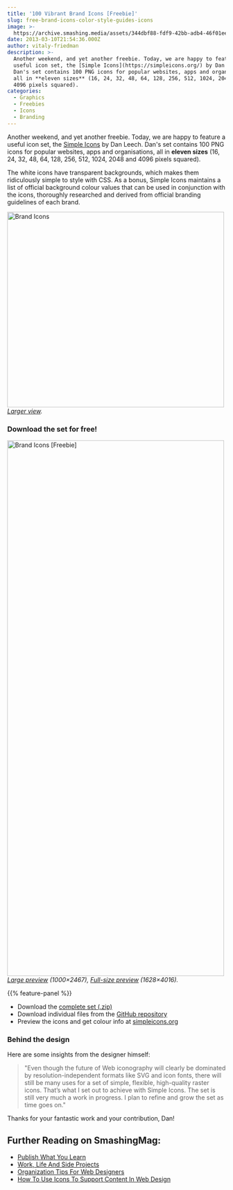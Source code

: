 ```yaml
---
title: '100 Vibrant Brand Icons [Freebie]'
slug: free-brand-icons-color-style-guides-icons
image: >-
  https://archive.smashing.media/assets/344dbf88-fdf9-42bb-adb4-46f01eedd629/81b62526-8089-4d10-aa41-b6dde46b63c5/readability.png
date: 2013-03-10T21:54:36.000Z
author: vitaly-friedman
description: >-
  Another weekend, and yet another freebie. Today, we are happy to feature a
  useful icon set, the [Simple Icons](https://simpleicons.org/) by Dan Leech.
  Dan's set contains 100 PNG icons for popular websites, apps and organisations,
  all in **eleven sizes** (16, 24, 32, 48, 64, 128, 256, 512, 1024, 2048 and
  4096 pixels squared).
categories:
  - Graphics
  - Freebies
  - Icons
  - Branding
---
```

Another weekend, and yet another freebie. Today, we are happy to feature a useful icon set, the <a href="https://simpleicons.org/">Simple Icons</a> by Dan Leech. Dan's set contains 100 PNG icons for popular websites, apps and organisations, all in <strong>eleven sizes</strong> (16, 24, 32, 48, 64, 128, 256, 512, 1024, 2048 and 4096 pixels squared).

The white icons have transparent backgrounds, which makes them ridiculously simple to style with CSS. As a bonus, Simple Icons maintains a list of official background colour values that can be used in conjunction with the icons, thoroughly researched and derived from official branding guidelines of each brand.

<a href="https://archive.smashing.media/assets/344dbf88-fdf9-42bb-adb4-46f01eedd629/abf0bc87-761d-4da5-ab95-0f066bb3ffbd/release-2x.png"><img loading="lazy" decoding="async" class="155903 size-full" title="100 Vibrant Brand Icons [Freebie]" src="https://archive.smashing.media/assets/344dbf88-fdf9-42bb-adb4-46f01eedd629/43dce24d-4a67-4f4f-be03-d242ac19bb0b/release.png" alt="Brand Icons" width="500" height="450" /></a><br>
<em><a href="https://archive.smashing.media/assets/344dbf88-fdf9-42bb-adb4-46f01eedd629/abf0bc87-761d-4da5-ab95-0f066bb3ffbd/release-2x.png">Larger view</a>.</em>

### Download the set for free!

<a href="https://archive.smashing.media/assets/344dbf88-fdf9-42bb-adb4-46f01eedd629/2b03b4fd-8a08-45fc-8cd9-d044a74c4952/preview-2x.png"><img loading="lazy" decoding="async" class="155907 size-full" title="100 Vibrant Brand Icons [Freebie]" src="https://archive.smashing.media/assets/344dbf88-fdf9-42bb-adb4-46f01eedd629/dfb85b15-1eca-4c72-b07f-a79886248a17/preview.png" alt="Brand Icons [Freebie]" width="500" height="1233" /></a><br>
<em><a href="https://archive.smashing.media/assets/344dbf88-fdf9-42bb-adb4-46f01eedd629/2b03b4fd-8a08-45fc-8cd9-d044a74c4952/preview-2x.png">Large preview</a> (1000×2467), <a href="https://archive.smashing.media/assets/344dbf88-fdf9-42bb-adb4-46f01eedd629/cf828b79-37b5-4495-ac3a-543dd73fe40a/preview-fullsize.png">Full-size preview</a> (1628×4016).</em>

{{% feature-panel %}}

*   Download the [complete set (.zip)](https://smashingmagazine.com/provide/Freebies/simple-icons-master.zip)
*   Download individual files from the [GitHub repository](https://github.com/danleech/simple-icons)
*   Preview the icons and get colour info at [simpleicons.org](https://simpleicons.org)

### Behind the design

Here are some insights from the designer himself:
<blockquote>"Even though the future of Web iconography will clearly be dominated by resolution-independent formats like SVG and icon fonts, there will still be many uses for a set of simple, flexible, high-quality raster icons. That’s what I set out to achieve with Simple Icons. The set is still very much a work in progress. I plan to refine and grow the set as time goes on."</blockquote>

Thanks for your fantastic work and your contribution, Dan!

## <span class="rh">Further Reading</span> on SmashingMag:

*   [Publish What You Learn](https://www.smashingmagazine.com/2012/03/publish-what-you-learn/)
*   [Work, Life And Side Projects](https://www.smashingmagazine.com/2012/06/work-life-and-side-projects/)
*   [Organization Tips For Web Designers](https://www.smashingmagazine.com/2010/10/organization-tips-for-web-designers/)
*   [How To Use Icons To Support Content In Web Design](https://www.smashingmagazine.com/2009/03/how-to-use-icons-to-support-content-in-web-design/)

